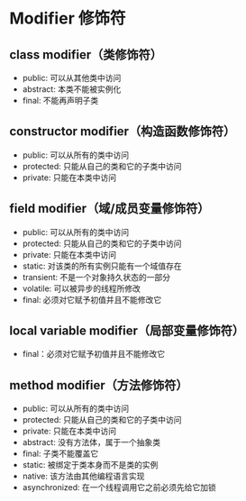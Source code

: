 # Modifier 修饰符

## class modifier（类修饰符）
- public: 可以从其他类中访问
- abstract: 本类不能被实例化
- final: 不能再声明子类

## constructor modifier（构造函数修饰符）
- public: 可以从所有的类中访问
- protected: 只能从自己的类和它的子类中访问
- private: 只能在本类中访问

## field modifier（域/成员变量修饰符）
- public: 可以从所有的类中访问
- protected: 只能从自己的类和它的子类中访问
- private: 只能在本类中访问
- static: 对该类的所有实例只能有一个域值存在
- transient: 不是一个对象持久状态的一部分
- volatile: 可以被异步的线程所修改
- final: 必须对它赋予初值并且不能修改它

## local variable modifier（局部变量修饰符）
- final：必须对它赋予初值并且不能修改它

## method modifier（方法修饰符）
- public: 可以从所有的类中访问
- protected: 只能从自己的类和它的子类中访问
- private: 只能在本类中访问
- abstract: 没有方法体，属于一个抽象类
- final: 子类不能覆盖它
- static: 被绑定于类本身而不是类的实例
- native: 该方法由其他编程语言实现
- asynchronized: 在一个线程调用它之前必须先给它加锁 
